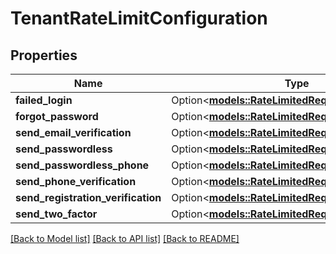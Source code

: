 # TenantRateLimitConfiguration

## Properties

Name | Type | Description | Notes
------------ | ------------- | ------------- | -------------
**failed_login** | Option<[**models::RateLimitedRequestConfiguration**](RateLimitedRequestConfiguration.md)> |  | [optional]
**forgot_password** | Option<[**models::RateLimitedRequestConfiguration**](RateLimitedRequestConfiguration.md)> |  | [optional]
**send_email_verification** | Option<[**models::RateLimitedRequestConfiguration**](RateLimitedRequestConfiguration.md)> |  | [optional]
**send_passwordless** | Option<[**models::RateLimitedRequestConfiguration**](RateLimitedRequestConfiguration.md)> |  | [optional]
**send_passwordless_phone** | Option<[**models::RateLimitedRequestConfiguration**](RateLimitedRequestConfiguration.md)> |  | [optional]
**send_phone_verification** | Option<[**models::RateLimitedRequestConfiguration**](RateLimitedRequestConfiguration.md)> |  | [optional]
**send_registration_verification** | Option<[**models::RateLimitedRequestConfiguration**](RateLimitedRequestConfiguration.md)> |  | [optional]
**send_two_factor** | Option<[**models::RateLimitedRequestConfiguration**](RateLimitedRequestConfiguration.md)> |  | [optional]

[[Back to Model list]](../README.md#documentation-for-models) [[Back to API list]](../README.md#documentation-for-api-endpoints) [[Back to README]](../README.md)


